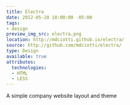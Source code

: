 ```yaml
---
title: Electra
date: 2012-05-20 18:00:00 -05:00
tags:
- design
preview_img_src: electra.png
location: http://mdciotti.github.io/electra/
source: http://github.com/mdciotti/electra/
type: Design
available: true
attributes:
  technologies:
  - HTML
  - LESS
---
```


A simple company website layout and theme
